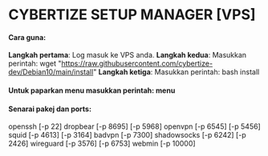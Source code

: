 # CYBERTIZE SETUP MANAGER [VPS]

#### Cara guna:
**Langkah pertama**: Log masuk ke VPS anda.
**Langkah kedua**: Masukkan perintah: wget "https://raw.githubusercontent.com/cybertize-dev/Debian10/main/install"
**Langkah ketiga**: Masukkan perintah: bash install

#### Untuk paparkan menu masukkan perintah: menu

#### Senarai pakej dan ports:
  openssh [-p 22]
  dropbear [-p 8695] [-p 5968]
  openvpn [-p 6545] [-p 5456]
  squid [-p 4613] [-p 3164]
  badvpn [-p 7300]
  shadowsocks [-p 6242] [-p 2426]
  wireguard [-p 3576] [-p 6753]
  webmin [-p 10000]
